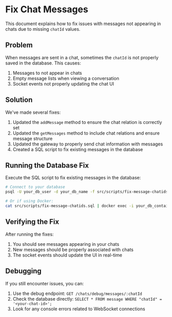 # Fix Chat Messages

This document explains how to fix issues with messages not appearing in chats due to missing `chatId` values.

## Problem

When messages are sent in a chat, sometimes the `chatId` is not properly saved in the database. This causes:

1. Messages to not appear in chats
2. Empty message lists when viewing a conversation
3. Socket events not properly updating the chat UI

## Solution

We've made several fixes:

1. Updated the `addMessage` method to ensure the chat relation is correctly set
2. Updated the `getMessages` method to include chat relations and ensure message structure
3. Updated the gateway to properly send chat information with messages
4. Created a SQL script to fix existing messages in the database

## Running the Database Fix

Execute the SQL script to fix existing messages in the database:

```bash
# Connect to your database
psql -U your_db_user -d your_db_name -f src/scripts/fix-message-chatids.sql

# Or if using Docker:
cat src/scripts/fix-message-chatids.sql | docker exec -i your_db_container psql -U postgres -d your_db
```

## Verifying the Fix

After running the fixes:

1. You should see messages appearing in your chats
2. New messages should be properly associated with chats
3. The socket events should update the UI in real-time

## Debugging

If you still encounter issues, you can:

1. Use the debug endpoint: `GET /chats/debug/messages/:chatId`
2. Check the database directly: `SELECT * FROM message WHERE "chatId" = '<your-chat-id>';`
3. Look for any console errors related to WebSocket connections 